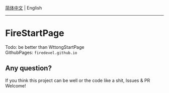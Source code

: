 [简体中文](https://github.com/firedevel/FireStartPage/blob/main/README.md) | English

------

# FireStartPage
Todo: be better than WttongStartPage  
GithubPages: `firedevel.github.io`

## Any question?
If you think this project can be well or the code like a shit, Issues & PR Welcome!
